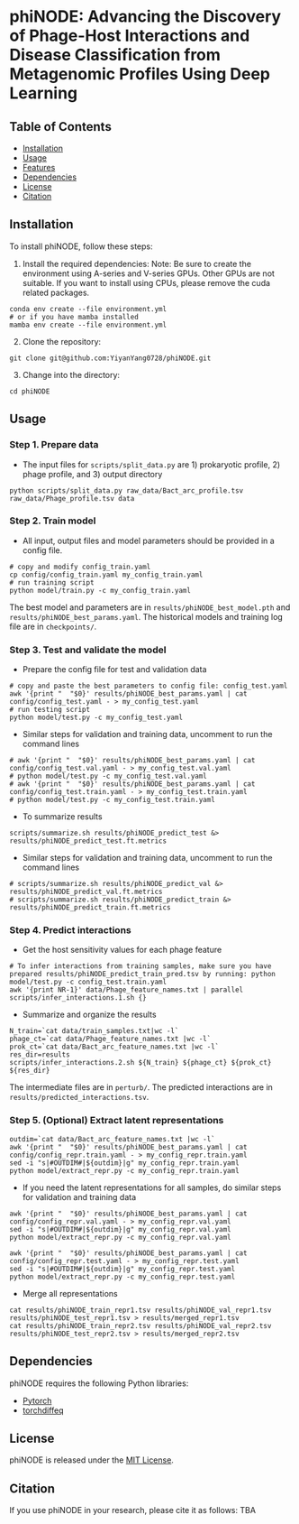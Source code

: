 # phiNODE: Advancing the Discovery of Phage-Host Interactions and Disease Classification from Metagenomic Profiles Using Deep Learning

## Table of Contents
- [Installation](#installation)
- [Usage](#usage)
- [Features](#features)
- [Dependencies](#dependencies)
- [License](#license)
- [Citation](#citation)

## Installation
To install phiNODE, follow these steps:
1. Install the required dependencies:
Note: Be sure to create the environment using A-series and V-series GPUs. Other GPUs are not suitable.
If you want to install using CPUs, please remove the cuda related packages.

```
conda env create --file environment.yml
# or if you have mamba installed
mamba env create --file environment.yml
```
2. Clone the repository:
```
git clone git@github.com:YiyanYang0728/phiNODE.git
```
3. Change into the directory:
```
cd phiNODE
```

## Usage
### Step 1. Prepare data
- The input files for `scripts/split_data.py` are 1) prokaryotic profile, 2) phage profile, and 3) output directory
```
python scripts/split_data.py raw_data/Bact_arc_profile.tsv raw_data/Phage_profile.tsv data
```

### Step 2. Train model
- All input, output files and model parameters should be provided in a config file.
```
# copy and modify config_train.yaml
cp config/config_train.yaml my_config_train.yaml
# run training script
python model/train.py -c my_config_train.yaml
```
The best model and parameters are in `results/phiNODE_best_model.pth` and `results/phiNODE_best_params.yaml`.
The historical models and training log file are in `checkpoints/`.

### Step 3. Test and validate the model
- Prepare the config file for test and validation data
```
# copy and paste the best parameters to config file: config_test.yaml
awk '{print "  "$0}' results/phiNODE_best_params.yaml | cat config/config_test.yaml - > my_config_test.yaml
# run testing script
python model/test.py -c my_config_test.yaml
```

- Similar steps for validation and training data, uncomment to run the command lines
```
# awk '{print "  "$0}' results/phiNODE_best_params.yaml | cat config/config_test.val.yaml - > my_config_test.val.yaml
# python model/test.py -c my_config_test.val.yaml
# awk '{print "  "$0}' results/phiNODE_best_params.yaml | cat config/config_test.train.yaml - > my_config_test.train.yaml
# python model/test.py -c my_config_test.train.yaml
```

- To summarize results
```
scripts/summarize.sh results/phiNODE_predict_test &> results/phiNODE_predict_test.ft.metrics
```
- Similar steps for validation and training data, uncomment to run the command lines
```
# scripts/summarize.sh results/phiNODE_predict_val &> results/phiNODE_predict_val.ft.metrics
# scripts/summarize.sh results/phiNODE_predict_train &> results/phiNODE_predict_train.ft.metrics
```

### Step 4. Predict interactions
- Get the host sensitivity values for each phage feature
```
# To infer interactions from training samples, make sure you have prepared results/phiNODE_predict_train_pred.tsv by running: python model/test.py -c config_test.train.yaml
awk '{print NR-1}' data/Phage_feature_names.txt | parallel scripts/infer_interactions.1.sh {}
```

- Summarize and organize the results
```
N_train=`cat data/train_samples.txt|wc -l`
phage_ct=`cat data/Phage_feature_names.txt |wc -l`
prok_ct=`cat data/Bact_arc_feature_names.txt |wc -l`
res_dir=results
scripts/infer_interactions.2.sh ${N_train} ${phage_ct} ${prok_ct} ${res_dir}
```
The intermediate files are in `perturb/`.
The predicted interactions are in `results/predicted_interactions.tsv`.

### Step 5. (Optional) Extract latent representations
```
outdim=`cat data/Bact_arc_feature_names.txt |wc -l`
awk '{print "  "$0}' results/phiNODE_best_params.yaml | cat config/config_repr.train.yaml - > my_config_repr.train.yaml
sed -i "s|#OUTDIM#|${outdim}|g" my_config_repr.train.yaml
python model/extract_repr.py -c my_config_repr.train.yaml
```

- If you need the latent representations for all samples, do similar steps for validation and training data
```
awk '{print "  "$0}' results/phiNODE_best_params.yaml | cat config/config_repr.val.yaml - > my_config_repr.val.yaml
sed -i "s|#OUTDIM#|${outdim}|g" my_config_repr.val.yaml
python model/extract_repr.py -c my_config_repr.val.yaml

awk '{print "  "$0}' results/phiNODE_best_params.yaml | cat config/config_repr.test.yaml - > my_config_repr.test.yaml
sed -i "s|#OUTDIM#|${outdim}|g" my_config_repr.test.yaml
python model/extract_repr.py -c my_config_repr.test.yaml
```

- Merge all representations
```
cat results/phiNODE_train_repr1.tsv results/phiNODE_val_repr1.tsv results/phiNODE_test_repr1.tsv > results/merged_repr1.tsv
cat results/phiNODE_train_repr2.tsv results/phiNODE_val_repr2.tsv results/phiNODE_test_repr2.tsv > results/merged_repr2.tsv
```

## Dependencies
phiNODE requires the following Python libraries:
- [Pytorch](https://github.com/pytorch/pytorch)
- [torchdiffeq](https://github.com/rtqichen/torchdiffeq)

## License
phiNODE is released under the [MIT License](./LICENSE).

## Citation
If you use phiNODE in your research, please cite it as follows: TBA
